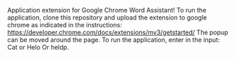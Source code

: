 Application extension for Google Chrome Word Assistant! To run the application, clone this repository and upload the
extension to google chrome as indicated in the instructions:
https://developer.chrome.com/docs/extensions/mv3/getstarted/ The popup can be moved around the page. To run the
application, enter in the input: Cat or Helo Or heldp.
